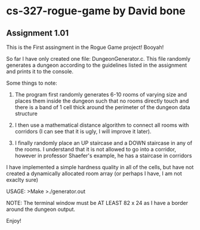 # cs-327-rogue-game by David bone
## Assignment 1.01

This is the First assingment in the Rogue Game project! Booyah!

So far I have only created one file: DungeonGenerator.c. This file randomly generates a dungeon according to the guidelines listed in the assignment and prints it to the console.

Some things to note:
   1. The program first randomly generates 6-10 rooms of varying size and places them inside the dungeon such that no rooms directly touch and there is a band of 1 cell thick around the perimeter of the dungeon data structure

   2. I then use a mathematical distance algorithm to connect all rooms with corridors (I can see that it is ugly, I will improve it later).

   3. I finally randomly place an UP staircase and a DOWN staircase in any of the rooms. I understand that it is not allowed to go into a corridor, however in professor Shaefer's example, he has a staircase in corridors

I have implemented a simple hardness quality in all of the cells, but have not created a dynamically allocated room array (or perhaps I have, I am not exaclty sure)

USAGE:
    >Make
    >./generator.out

NOTE: The terminal window must be AT LEAST 82 x 24 as I have a border around the dungeon output.

Enjoy!
